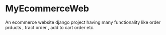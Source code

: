# MyEcommerceWeb
An ecommerce website django project having many functionality 
like order prducts , tract order , add to cart order etc.
